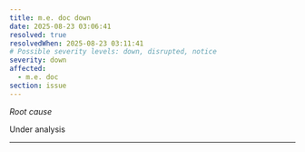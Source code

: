 ```yaml
---
title: m.e. doc down
date: 2025-08-23 03:06:41
resolved: true
resolvedWhen: 2025-08-23 03:11:41
# Possible severity levels: down, disrupted, notice
severity: down
affected:
  - m.e. doc
section: issue
---
```


*Root cause*

Under analysis

---


